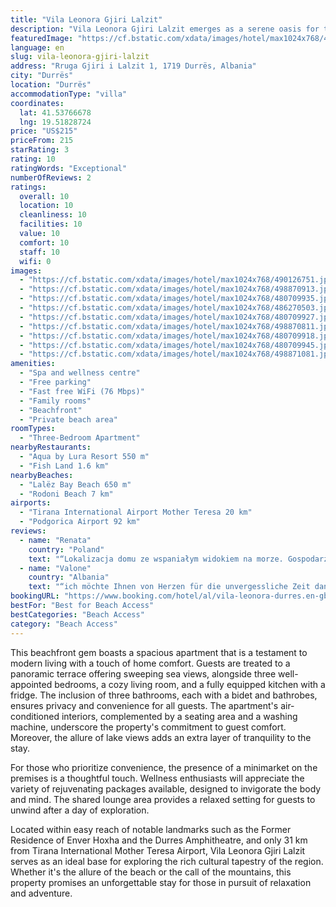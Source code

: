 ```yaml
---
title: "Vila Leonora Gjiri Lalzit"
description: "Vila Leonora Gjiri Lalzit emerges as a serene oasis for travelers seeking the perfect blend of comfort and natural beauty in Durrës."
featuredImage: "https://cf.bstatic.com/xdata/images/hotel/max1024x768/490126751.jpg?k=f8f17bcbe55d5e026aa8121e0944690bad7960e609a6e1938c239fe7eb0a8574&o=&hp=1"
language: en
slug: vila-leonora-gjiri-lalzit
address: "Rruga Gjiri i Lalzit 1, 1719 Durrës, Albania"
city: "Durrës"
location: "Durrës"
accommodationType: "villa"
coordinates:
  lat: 41.53766678
  lng: 19.51828724
price: "US$215"
priceFrom: 215
starRating: 3
rating: 10
ratingWords: "Exceptional"
numberOfReviews: 2
ratings:
  overall: 10
  location: 10
  cleanliness: 10
  facilities: 10
  value: 10
  comfort: 10
  staff: 10
  wifi: 0
images:
  - "https://cf.bstatic.com/xdata/images/hotel/max1024x768/490126751.jpg?k=f8f17bcbe55d5e026aa8121e0944690bad7960e609a6e1938c239fe7eb0a8574&o=&hp=1"
  - "https://cf.bstatic.com/xdata/images/hotel/max1024x768/498870913.jpg?k=d7b82843528fc843c9099e632183d3ff7cce0795d64911b796076d0c3f1bf098&o=&hp=1"
  - "https://cf.bstatic.com/xdata/images/hotel/max1024x768/480709935.jpg?k=f980d8c81effd14076e83ad7a962078aebeaa9c6075ba4096ab4f55bd82bc8b3&o=&hp=1"
  - "https://cf.bstatic.com/xdata/images/hotel/max1024x768/486270503.jpg?k=cc991f2607e56544d7d769d1da82969cb9b4076208010254656aa0bd899b2dde&o=&hp=1"
  - "https://cf.bstatic.com/xdata/images/hotel/max1024x768/480709927.jpg?k=a581429d5a80e9d22370d436a188148ee2b6f5fab01b1fb434fc009c71f60c8f&o=&hp=1"
  - "https://cf.bstatic.com/xdata/images/hotel/max1024x768/498870811.jpg?k=e7e23d35e1f5f6d2842cef6afe35a45437d4a483e1b2130dff6f1a421ae40c7c&o=&hp=1"
  - "https://cf.bstatic.com/xdata/images/hotel/max1024x768/480709918.jpg?k=6f6ced22a33e73ed417331944b87d2041aed8ccc14254733a51b0203802f3add&o=&hp=1"
  - "https://cf.bstatic.com/xdata/images/hotel/max1024x768/480709945.jpg?k=68b6aaf6b42e5997dda11f873877b73c4e817ea3d0fe7d3ad04e971663b10c4d&o=&hp=1"
  - "https://cf.bstatic.com/xdata/images/hotel/max1024x768/498871081.jpg?k=18fe91c1de761742601fcd7cfafa4e24156e39d71eba99b533db38485b2451bc&o=&hp=1"
amenities:
  - "Spa and wellness centre"
  - "Free parking"
  - "Fast free WiFi (76 Mbps)"
  - "Family rooms"
  - "Beachfront"
  - "Private beach area"
roomTypes:
  - "Three-Bedroom Apartment"
nearbyRestaurants:
  - "Aqua by Lura Resort 550 m"
  - "Fish Land 1.6 km"
nearbyBeaches:
  - "Lalëz Bay Beach 650 m"
  - "Rodoni Beach 7 km"
airports:
  - "Tirana International Airport Mother Teresa 20 km"
  - "Podgorica Airport 92 km"
reviews:
  - name: "Renata"
    country: "Poland"
    text: "“Lokalizacja domu ze wspaniałym widokiem na morze. Gospodarze sympatyczni i kontaktowi. W obiekcie było wszystko co potrzeba. Gospodarz przywitał nas rakija😊jedyny minus to znalezienie drogi dojazdowej do domu”"
  - name: "Valone"
    country: "Albania"
    text: "“ich möchte Ihnen von Herzen für die unvergessliche Zeit danken, die meine Familie und ich in Ihrem bezaubernden Ferienhaus in Gjiri i Llalzit verbracht haben. Unser Aufenthalt war mehr als wir uns jemals hätten vorstellen können, und ich möchte...”"
bookingURL: "https://www.booking.com/hotel/al/vila-leonora-durres.en-gb.html?aid=8035640"
bestFor: "Best for Beach Access"
bestCategories: "Beach Access"
category: "Beach Access"
---
```


This beachfront gem boasts a spacious apartment that is a testament to modern living with a touch of home comfort. Guests are treated to a panoramic terrace offering sweeping sea views, alongside three well-appointed bedrooms, a cozy living room, and a fully equipped kitchen with a fridge. The inclusion of three bathrooms, each with a bidet and bathrobes, ensures privacy and convenience for all guests. The apartment's air-conditioned interiors, complemented by a seating area and a washing machine, underscore the property's commitment to guest comfort. Moreover, the allure of lake views adds an extra layer of tranquility to the stay.

For those who prioritize convenience, the presence of a minimarket on the premises is a thoughtful touch. Wellness enthusiasts will appreciate the variety of rejuvenating packages available, designed to invigorate the body and mind. The shared lounge area provides a relaxed setting for guests to unwind after a day of exploration.

Located within easy reach of notable landmarks such as the Former Residence of Enver Hoxha and the Durres Amphitheatre, and only 31 km from Tirana International Mother Teresa Airport, Vila Leonora Gjiri Lalzit serves as an ideal base for exploring the rich cultural tapestry of the region. Whether it's the allure of the beach or the call of the mountains, this property promises an unforgettable stay for those in pursuit of relaxation and adventure.
